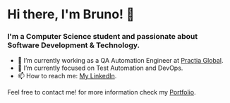 # Hi there, I'm Bruno! 👋

### I'm a Computer Science student and passionate about Software Development & Technology.

- 🔭 I’m currently working as a QA Automation Engineer at [Practia Global](https://practia.global/).
- 🌱 I’m currently focused on Test Automation and DevOps.
- 📫 How to reach me: [My LinkedIn](https://www.linkedin.com/feed/).

Feel free to contact me! for more information check my [Portfolio](https://portfolio-bru16.vercel.app/).
